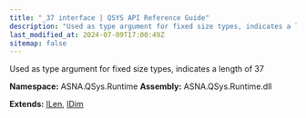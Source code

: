 ```yaml
---
title: "_37 interface | QSYS API Reference Guide"
description: "Used as type argument for fixed size types, indicates a length of 37  "
last_modified_at: 2024-07-09T17:00:49Z
sitemap: false
---
```


Used as type argument for fixed size types, indicates a length of 37 

**Namespace:** ASNA.QSys.Runtime
**Assembly:** ASNA.QSys.Runtime.dll

**Extends:** [ILen](/reference/runtime/qsys-runtime/i-len.html), [IDim](/reference/runtime/qsys-runtime/i-dim.html)
<br>
<br>
